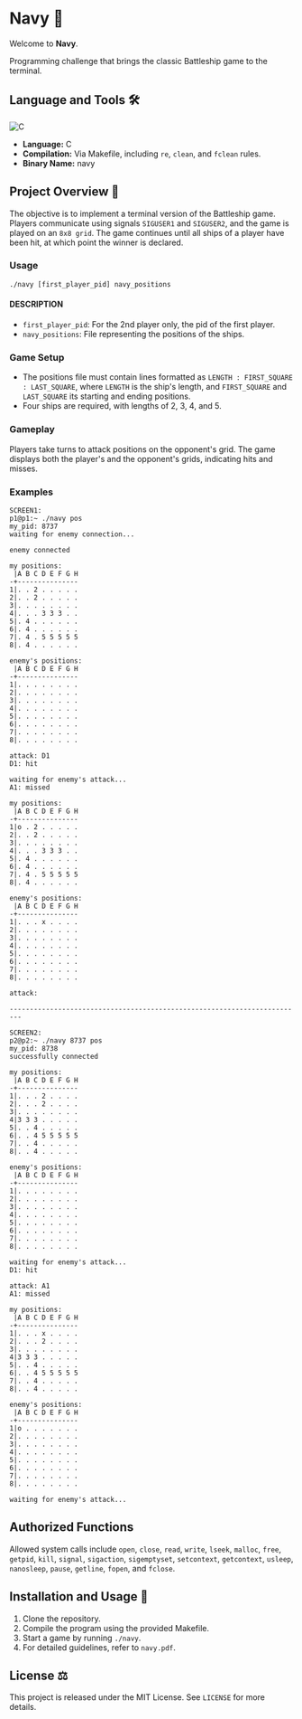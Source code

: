 # Navy 🚢

Welcome to **Navy**.

Programming challenge that brings the classic Battleship game to the terminal.

## Language and Tools 🛠️

![C](https://img.shields.io/badge/C-00599C?style=for-the-badge&logo=c&logoColor=white)

- **Language:** C
- **Compilation:** Via Makefile, including `re`, `clean`, and `fclean` rules.
- **Binary Name:** navy

## Project Overview 🔎

The objective is to implement a terminal version of the Battleship game. Players communicate using signals `SIGUSER1` and `SIGUSER2`, and the game is played on an `8x8 grid`. The game continues until all ships of a player have been hit, at which point the winner is declared.

### Usage

`./navy [first_player_pid] navy_positions`

#### DESCRIPTION
- `first_player_pid`: For the 2nd player only, the pid of the first player.
- `navy_positions`: File representing the positions of the ships.

### Game Setup

- The positions file must contain lines formatted as `LENGTH : FIRST_SQUARE : LAST_SQUARE`, where `LENGTH` is the ship's length, and `FIRST_SQUARE` and `LAST_SQUARE` its starting and ending positions.
- Four ships are required, with lengths of 2, 3, 4, and 5.

### Gameplay

Players take turns to attack positions on the opponent's grid. The game displays both the player's and the opponent's grids, indicating hits and misses.

### Examples

```
SCREEN1:
p1@p1:~ ./navy pos
my_pid: 8737
waiting for enemy connection...

enemy connected

my positions:
 |A B C D E F G H
-+---------------
1|. . 2 . . . . .
2|. . 2 . . . . .
3|. . . . . . . .
4|. . . 3 3 3 . .
5|. 4 . . . . . .
6|. 4 . . . . . .
7|. 4 . 5 5 5 5 5
8|. 4 . . . . . .

enemy's positions:
 |A B C D E F G H
-+---------------
1|. . . . . . . .
2|. . . . . . . .
3|. . . . . . . .
4|. . . . . . . .
5|. . . . . . . .
6|. . . . . . . .
7|. . . . . . . .
8|. . . . . . . .

attack: D1
D1: hit

waiting for enemy's attack...
A1: missed

my positions:
 |A B C D E F G H
-+---------------
1|o . 2 . . . . .
2|. . 2 . . . . .
3|. . . . . . . .
4|. . . 3 3 3 . .
5|. 4 . . . . . .
6|. 4 . . . . . .
7|. 4 . 5 5 5 5 5
8|. 4 . . . . . .

enemy's positions:
 |A B C D E F G H
-+---------------
1|. . . x . . . .
2|. . . . . . . .
3|. . . . . . . .
4|. . . . . . . .
5|. . . . . . . .
6|. . . . . . . .
7|. . . . . . . .
8|. . . . . . . .

attack:

-------------------------------------------------------------------------

SCREEN2:
p2@p2:~ ./navy 8737 pos
my_pid: 8738
successfully connected

my positions:
 |A B C D E F G H
-+---------------
1|. . . 2 . . . .
2|. . . 2 . . . .
3|. . . . . . . .
4|3 3 3 . . . . .
5|. . 4 . . . . .
6|. . 4 5 5 5 5 5
7|. . 4 . . . . .
8|. . 4 . . . . .

enemy's positions:
 |A B C D E F G H
-+---------------
1|. . . . . . . .
2|. . . . . . . .
3|. . . . . . . .
4|. . . . . . . .
5|. . . . . . . .
6|. . . . . . . .
7|. . . . . . . .
8|. . . . . . . .

waiting for enemy's attack...
D1: hit

attack: A1
A1: missed

my positions:
 |A B C D E F G H
-+---------------
1|. . . x . . . .
2|. . . 2 . . . .
3|. . . . . . . .
4|3 3 3 . . . . .
5|. . 4 . . . . .
6|. . 4 5 5 5 5 5
7|. . 4 . . . . .
8|. . 4 . . . . .

enemy's positions:
 |A B C D E F G H
-+---------------
1|o . . . . . . .
2|. . . . . . . .
3|. . . . . . . .
4|. . . . . . . .
5|. . . . . . . .
6|. . . . . . . .
7|. . . . . . . .
8|. . . . . . . .

waiting for enemy's attack...
```

## Authorized Functions

Allowed system calls include `open`, `close`, `read`, `write`, `lseek`, `malloc`, `free`, `getpid`, `kill`, `signal`, `sigaction`, `sigemptyset`, `setcontext`, `getcontext`, `usleep`, `nanosleep`, `pause`, `getline`, `fopen`, and `fclose`.

## Installation and Usage 💾

1. Clone the repository.
2. Compile the program using the provided Makefile.
3. Start a game by running `./navy`.
4. For detailed guidelines, refer to `navy.pdf`.

## License ⚖️

This project is released under the MIT License. See `LICENSE` for more details.
